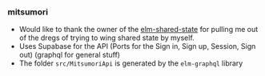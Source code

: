 ### mitsumori

- Would like to thank the owner of the [elm-shared-state](https://github.com/ohanhi/elm-shared-state) for pulling me out of the dregs of trying to wing shared state by myself.
- Uses Supabase for the API (Ports for the Sign in, Sign up, Session, Sign out) (graphql for general stuff)
- The folder `src/MitsumoriApi` is generated by the `elm-graphql` library
